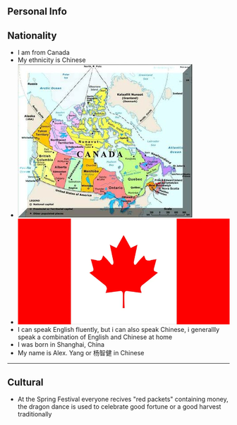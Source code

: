 Personal Info
---
Nationality
---
- I am from Canada
- My ethnicity is Chinese
- ![alt text](https://github.com/AlexY587/Promotional-Website.github.io/blob/main/2000_with_permission_of_Natural_Resources_Canada-56a3887d3df78cf7727de0b0.jpg)
- ![alt text](https://github.com/AlexY587/Promotional-Website.github.io/blob/main/Flag-Canada.png)
- I can speak English fluently, but i can also speak Chinese, i generallly speak a combination of English and Chinese at home
- I was born in Shanghai, China
- My name is Alex. Yang or 杨智健 in Chinese
---
Cultural
---
- At the Spring Festival everyone recives "red packets" containing money, the dragon dance is used to celebrate good fortune or a good harvest traditionally



